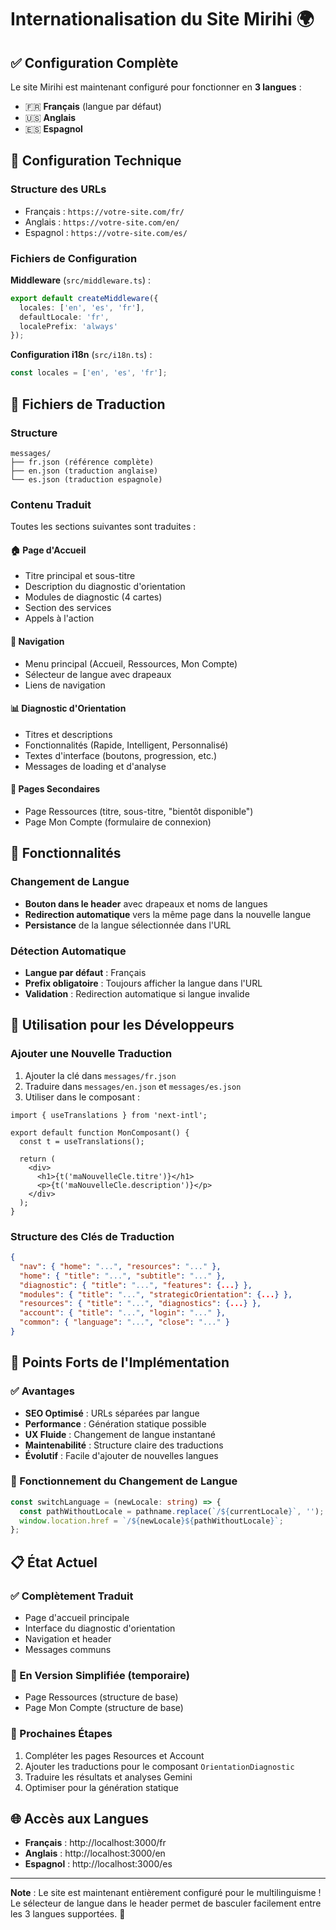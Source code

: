 # Internationalisation du Site Mirihi 🌍

## ✅ Configuration Complète

Le site Mirihi est maintenant configuré pour fonctionner en **3 langues** :
- 🇫🇷 **Français** (langue par défaut)
- 🇺🇸 **Anglais** 
- 🇪🇸 **Espagnol**

## 🔧 Configuration Technique

### Structure des URLs
- Français : `https://votre-site.com/fr/`
- Anglais : `https://votre-site.com/en/`
- Espagnol : `https://votre-site.com/es/`

### Fichiers de Configuration

**Middleware** (`src/middleware.ts`) :
```typescript
export default createMiddleware({
  locales: ['en', 'es', 'fr'],
  defaultLocale: 'fr',
  localePrefix: 'always'
});
```

**Configuration i18n** (`src/i18n.ts`) :
```typescript
const locales = ['en', 'es', 'fr'];
```

## 📁 Fichiers de Traduction

### Structure
```
messages/
├── fr.json (référence complète)
├── en.json (traduction anglaise)
└── es.json (traduction espagnole)
```

### Contenu Traduit
Toutes les sections suivantes sont traduites :

#### 🏠 Page d'Accueil
- Titre principal et sous-titre
- Description du diagnostic d'orientation
- Modules de diagnostic (4 cartes)
- Section des services
- Appels à l'action

#### 🧭 Navigation
- Menu principal (Accueil, Ressources, Mon Compte)
- Sélecteur de langue avec drapeaux
- Liens de navigation

#### 📊 Diagnostic d'Orientation
- Titres et descriptions
- Fonctionnalités (Rapide, Intelligent, Personnalisé)
- Textes d'interface (boutons, progression, etc.)
- Messages de loading et d'analyse

#### 🔗 Pages Secondaires
- Page Ressources (titre, sous-titre, "bientôt disponible")
- Page Mon Compte (formulaire de connexion)

## 🎯 Fonctionnalités

### Changement de Langue
- **Bouton dans le header** avec drapeaux et noms de langues
- **Redirection automatique** vers la même page dans la nouvelle langue
- **Persistance** de la langue sélectionnée dans l'URL

### Détection Automatique
- **Langue par défaut** : Français
- **Prefix obligatoire** : Toujours afficher la langue dans l'URL
- **Validation** : Redirection automatique si langue invalide

## 🚀 Utilisation pour les Développeurs

### Ajouter une Nouvelle Traduction
1. Ajouter la clé dans `messages/fr.json`
2. Traduire dans `messages/en.json` et `messages/es.json`
3. Utiliser dans le composant :

```tsx
import { useTranslations } from 'next-intl';

export default function MonComposant() {
  const t = useTranslations();
  
  return (
    <div>
      <h1>{t('maNouvelleCle.titre')}</h1>
      <p>{t('maNouvelleCle.description')}</p>
    </div>
  );
}
```

### Structure des Clés de Traduction
```json
{
  "nav": { "home": "...", "resources": "..." },
  "home": { "title": "...", "subtitle": "..." },
  "diagnostic": { "title": "...", "features": {...} },
  "modules": { "title": "...", "strategicOrientation": {...} },
  "resources": { "title": "...", "diagnostics": {...} },
  "account": { "title": "...", "login": "..." },
  "common": { "language": "...", "close": "..." }
}
```

## 🌟 Points Forts de l'Implémentation

### ✅ Avantages
- **SEO Optimisé** : URLs séparées par langue
- **Performance** : Génération statique possible
- **UX Fluide** : Changement de langue instantané
- **Maintenabilité** : Structure claire des traductions
- **Évolutif** : Facile d'ajouter de nouvelles langues

### 🔄 Fonctionnement du Changement de Langue
```typescript
const switchLanguage = (newLocale: string) => {
  const pathWithoutLocale = pathname.replace(`/${currentLocale}`, '');
  window.location.href = `/${newLocale}${pathWithoutLocale}`;
};
```

## 📋 État Actuel

### ✅ Complètement Traduit
- Page d'accueil principale
- Interface du diagnostic d'orientation
- Navigation et header
- Messages communs

### 🔄 En Version Simplifiée (temporaire)
- Page Ressources (structure de base)
- Page Mon Compte (structure de base)

### 🎯 Prochaines Étapes
1. Compléter les pages Resources et Account
2. Ajouter les traductions pour le composant `OrientationDiagnostic`
3. Traduire les résultats et analyses Gemini
4. Optimiser pour la génération statique

## 🌐 Accès aux Langues

- **Français** : http://localhost:3000/fr
- **Anglais** : http://localhost:3000/en  
- **Espagnol** : http://localhost:3000/es

---

**Note** : Le site est maintenant entièrement configuré pour le multilinguisme ! Le sélecteur de langue dans le header permet de basculer facilement entre les 3 langues supportées. 🎉
